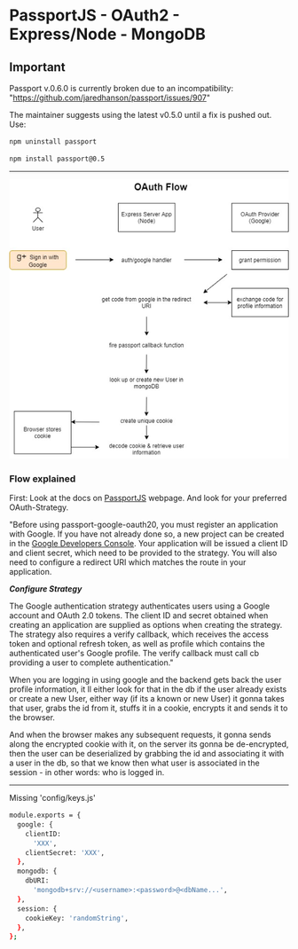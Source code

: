 # PassportJS - OAuth2 - Express/Node - MongoDB

## Important

Passport v.0.6.0 is currently broken due to an incompatibility: "https://github.com/jaredhanson/passport/issues/907"

The maintainer suggests using the latest v0.5.0 until a fix is pushed out. Use:

```sh
npm uninstall passport
```

```sh
npm install passport@0.5
```

---

![alt text](./img/sequenzdiagramm.jpg)

### Flow explained

First: Look at the docs on [PassportJS](https://www.passportjs.org/packages/passport-google-oauth20/) webpage. And look for your preferred OAuth-Strategy.

"Before using passport-google-oauth20, you must register an application with Google. If you have not already done so, a new project can be created in the [Google Developers Console](https://console.cloud.google.com/apis/dashboard). Your application will be issued a client ID and client secret, which need to be provided to the strategy. You will also need to configure a redirect URI which matches the route in your application.

**_Configure Strategy_**

The Google authentication strategy authenticates users using a Google account and OAuth 2.0 tokens. The client ID and secret obtained when creating an application are supplied as options when creating the strategy. The strategy also requires a verify callback, which receives the access token and optional refresh token, as well as profile which contains the authenticated user's Google profile. The verify callback must call cb providing a user to complete authentication."

When you are logging in using google and the backend gets back the user profile information,
it ll either look for that in the db if the user already exists or create a new User,
either way (if its a known or new User) it gonna takes that user, grabs the id from it,
stuffs it in a cookie, encrypts it and sends it to the browser.

And when the browser makes any subsequent requests, it gonna sends along the encrypted cookie with it, on the server its gonna be de-encrypted, then the user can be deserialized by grabbing the id and associating it with a user in the db, so that we know then what user is associated in the session - in other words: who is logged in.

---

Missing 'config/keys.js'

```sh
module.exports = {
  google: {
    clientID:
      'XXX',
    clientSecret: 'XXX',
  },
  mongodb: {
    dbURI:
      'mongodb+srv://<username>:<password>@<dbName...',
  },
  session: {
    cookieKey: 'randomString',
  },
};
```
